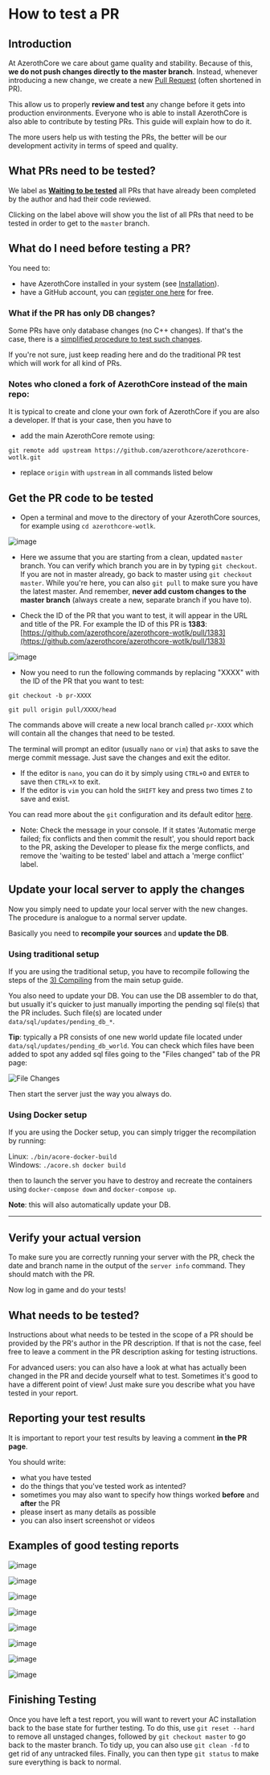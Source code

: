 # How to test a PR

## Introduction

At AzerothCore we care about game quality and stability. Because of this, **we do not push changes directly to the master branch**. Instead, whenever introducing a new change, we create a new [Pull Request](https://help.github.com/articles/about-pull-requests/) (often shortened in PR).

This allow us to properly **review and test** any change before it gets into production environments. Everyone who is able to install AzerothCore is also able to contribute by testing PRs. This guide will explain how to do it.

The more users help us with testing the PRs, the better will be our development activity in terms of speed and quality.

## What PRs need to be tested?

We label as [**Waiting to be tested**](https://github.com/azerothcore/azerothcore-wotlk/pulls?q=is%3Apr+is%3Aopen+label%3A%22Waiting+to+be+tested%22) all PRs that have already been completed by the author and had their code reviewed.

Clicking on the label above will show you the list of all PRs that need to be tested in order to get to the `master` branch.

## What do I need before testing a PR?

You need to:

- have AzerothCore installed in your system (see [Installation](https://www.azerothcore.org/wiki/Installation)).
- have a GitHub account, you can [register one here](https://github.com/join) for free.

### What if the PR has only DB changes?

Some PRs have only database changes (no C++ changes). If that's the case, there is a [simplified procedure to test such changes](How-to-test-DB-only-changes).

If you're not sure, just keep reading here and do the traditional PR test which will work for all kind of PRs.

### Notes who cloned a fork of AzerothCore instead of the main repo:

It is typical to create and clone your own fork of AzerothCore if you are also a developer.
If that is your case, then you have to 

- add the main AzerothCore remote using:
```
git remote add upstream https://github.com/azerothcore/azerothcore-wotlk.git
```
- replace `origin` with `upstream` in all commands listed below

## Get the PR code to be tested

- Open a terminal and move to the directory of your AzerothCore sources, for example using `cd azerothcore-wotlk`.

![image](https://user-images.githubusercontent.com/75517/52176403-b6708480-27b2-11e9-93b0-9f3d3232e817.png)

- Here we assume that you are starting from a clean, updated `master` branch. You can verify which branch you are in by typing `git checkout`. If you are not in master already, go back to master using `git checkout master`. While you're here, you can also `git pull` to make sure you have the latest master. And remember, **never add custom changes to the master branch** (always create a new, separate branch if you have to).

- Check the ID of the PR that you want to test, it will appear in the URL and title of the PR. For example the ID of this PR is **1383**:  [https://github.com/azerothcore/azerothcore-wotlk/pull/1383](https://github.com/azerothcore/azerothcore-wotlk/pull/1383)

![image](https://user-images.githubusercontent.com/75517/52176395-9ccf3d00-27b2-11e9-9600-64206e7b33bc.png)

- Now you need to run the following commands by replacing "XXXX" with the ID of the PR that you want to test:

```git checkout -b pr-XXXX```

```git pull origin pull/XXXX/head```

The commands above will create a new local branch called `pr-XXXX` which will contain all the changes that need to be tested.

The terminal will prompt an editor (usually `nano` or `vim`) that asks to save the merge commit message. Just save the changes and exit the editor. 

- If the editor is `nano`, you can do it by simply using `CTRL+O` and `ENTER` to save then `CTRL+X` to exit.
- If the editor is `vim` you can hold the `SHIFT` key and press two times `Z` to save and exist.

You can read more about the `git` configuration and its default editor [here](http://web.mit.edu/6.005/www/fa14/tutorial/git/config.html).

- Note: Check the message in your console. If it states 'Automatic merge failed; fix conflicts and then commit the result', you should report back to the PR, asking the Developer to please fix the merge conflicts, and remove the 'waiting to be tested' label and attach a 'merge conflict' label.


## Update your local server to apply the changes

Now you simply need to update your local server with the new changes. The procedure is analogue to a normal server update.

Basically you need to **recompile your sources** and **update the DB**.

### Using traditional setup

If you are using the traditional setup, you have to recompile following the steps of the [3) Compiling](Installation#3-compiling) from the main setup guide.

You also need to update your DB. You can use the DB assembler to do that, but usually it's quicker to just manually importing the pending sql file(s) that the PR includes. Such file(s) are located under `data/sql/updates/pending_db_*`.

**Tip**: typically a PR consists of one new world update file located under `data/sql/updates/pending_db_world`. You can check which files have been added to spot any added sql files going to the "Files changed" tab of the PR page:

![File Changes](https://user-images.githubusercontent.com/75517/52176720-ea4da900-27b6-11e9-8459-d58adf7fd50c.png)

Then start the server just the way you always do.

### Using Docker setup

If you are using the Docker setup, you can simply trigger the recompilation by running:

Linux:  ```./bin/acore-docker-build```  
Windows: ```./acore.sh docker build``` 

then to launch the server you have to destroy and recreate the containers using `docker-compose down` and `docker-compose up`.

**Note**: this will also automatically update your DB.

-----

## Verify your actual version

To make sure you are correctly running your server with the PR, check the date and branch name in the output of the `server info` command. They should match with the PR.

Now log in game and do your tests!

## What needs to be tested?

Instructions about what needs to be tested in the scope of a PR should be provided by the PR's author in the PR description. If that is not the case, feel free to leave a comment in the PR description asking for testing istructions.

For advanced users: you can also have a look at what has actually been changed in the PR and decide yourself what to test. Sometimes it's good to have a different point of view! Just make sure you describe what you have tested in your report.

## Reporting your test results

It is important to report your test results by leaving a comment **in the PR page**.

You should write:

- what you have tested
- do the things that you've tested work as intented?
- sometimes you may also want to specify how things worked **before** and **after** the PR
- please insert as many details as possible
- you can also insert screenshot or videos

## Examples of good testing reports

![image](https://user-images.githubusercontent.com/75517/52176856-1702c000-27b9-11e9-9030-48fe01669247.png)

![image](https://user-images.githubusercontent.com/75517/52176862-3bf73300-27b9-11e9-8852-51624d882ccd.png)

![image](https://user-images.githubusercontent.com/75517/52176828-980d8780-27b8-11e9-9fcc-071d64176022.png)

![image](https://user-images.githubusercontent.com/75517/52176837-becbbe00-27b8-11e9-9b42-94a9521b6647.png)

![image](https://user-images.githubusercontent.com/75517/52176842-cee39d80-27b8-11e9-97e6-25f272a346bd.png)

![image](https://user-images.githubusercontent.com/75517/52176846-ea4ea880-27b8-11e9-9497-919cec1e22ff.png)

![image](https://user-images.githubusercontent.com/75517/52176849-02262c80-27b9-11e9-927f-687dcc43cb26.png)

![image](https://user-images.githubusercontent.com/75517/52176867-44e80480-27b9-11e9-9f43-070e4edcb77d.png)

## Finishing Testing

Once you have left a test report, you will want to revert your AC installation back to the base state for further testing. To do this, use `git reset --hard` to remove all unstaged changes, followed by `git checkout master` to go back to the master branch. To tidy up, you can also use `git clean -fd` to get rid of any untracked files. Finally, you can then type `git status` to make sure everything is back to normal.
